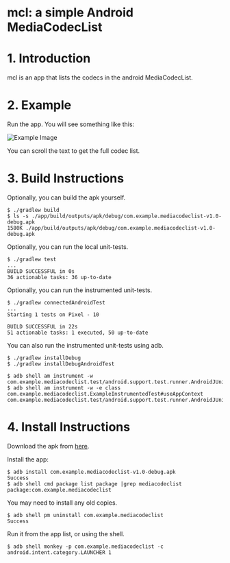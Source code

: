 # mcl: a simple Android MediaCodecList

# 1. Introduction

mcl is an app that lists the codecs in the android MediaCodecList.


# 2. Example

Run the app. You will see something like this:

![Example Image](https://github.com/chemag/mcl/raw/master/doc/pixel1.png "MCL running on a Pixel 1")

You can scroll the text to get the full codec list.

# 3. Build Instructions

Optionally, you can build the apk yourself.
```
$ ./gradlew build
$ ls -s ./app/build/outputs/apk/debug/com.example.mediacodeclist-v1.0-debug.apk
1580K ./app/build/outputs/apk/debug/com.example.mediacodeclist-v1.0-debug.apk
```

Optionally, you can run the local unit-tests.
```
$ ./gradlew test
...
BUILD SUCCESSFUL in 0s
36 actionable tasks: 36 up-to-date
```

Optionally, you can run the instrumented unit-tests.
```
$ ./gradlew connectedAndroidTest
...
Starting 1 tests on Pixel - 10

BUILD SUCCESSFUL in 22s
51 actionable tasks: 1 executed, 50 up-to-date
```

You can also run the instrumented unit-tests using adb.
```
$ ./gradlew installDebug
$ ./gradlew installDebugAndroidTest

$ adb shell am instrument -w com.example.mediacodeclist.test/android.support.test.runner.AndroidJUnitRunner
$ adb shell am instrument -w -e class com.example.mediacodeclist.ExampleInstrumentedTest#useAppContext com.example.mediacodeclist.test/android.support.test.runner.AndroidJUnitRunner
```


# 4. Install Instructions

Download the apk from [here](https://github.com/chemag/mcl/blob/master/app/release/com.example.mediacodeclist-v1.0-debug.apk).

Install the app:

```
$ adb install com.example.mediacodeclist-v1.0-debug.apk
Success
$ adb shell cmd package list package |grep mediacodeclist
package:com.example.mediacodeclist
```

You may need to install any old copies.

```
$ adb shell pm uninstall com.example.mediacodeclist
Success
```

Run it from the app list, or using the shell.

```
$ adb shell monkey -p com.example.mediacodeclist -c android.intent.category.LAUNCHER 1
```
